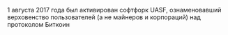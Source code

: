 1 августа 2017 года был активирован софтфорк UASF, ознаменовавший верховенство пользователей (а не майнеров и корпораций) над протоколом Биткоин

